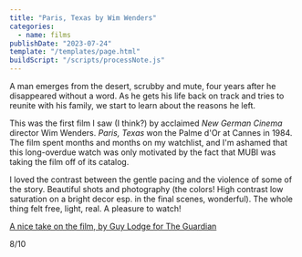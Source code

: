 ```yaml
---
title: "Paris, Texas by Wim Wenders"
categories:
  - name: films
publishDate: "2023-07-24"
template: "/templates/page.html"
buildScript: "/scripts/processNote.js"
---
```


A man emerges from the desert, scrubby and mute, four years after he disappeared without a word. As he gets his life back on track and tries to reunite with his family, we start to learn about the reasons he left.

This was the first film I saw (I think?) by acclaimed _New German Cinema_ director Wim Wenders. _Paris, Texas_ won the Palme d'Or at Cannes in 1984. The film spent months and months on my watchlist, and I'm ashamed that this long-overdue watch was only motivated by the fact that MUBI was taking the film off of its catalog.

I loved the contrast between the gentle pacing and the violence of some of the story. Beautiful shots and photography (the colors! High contrast low saturation on a bright decor esp. in the final scenes, wonderful). The whole thing felt free, light, real. A pleasure to watch!

[A nice take on the film, by Guy Lodge for The Guardian](https://www.theguardian.com/film/filmblog/2015/apr/27/my-favourite-cannes-winner-paris-texas)

8/10
